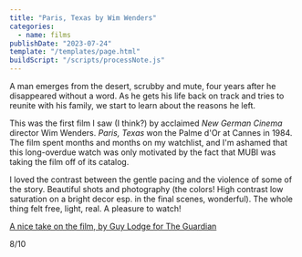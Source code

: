 ```yaml
---
title: "Paris, Texas by Wim Wenders"
categories:
  - name: films
publishDate: "2023-07-24"
template: "/templates/page.html"
buildScript: "/scripts/processNote.js"
---
```


A man emerges from the desert, scrubby and mute, four years after he disappeared without a word. As he gets his life back on track and tries to reunite with his family, we start to learn about the reasons he left.

This was the first film I saw (I think?) by acclaimed _New German Cinema_ director Wim Wenders. _Paris, Texas_ won the Palme d'Or at Cannes in 1984. The film spent months and months on my watchlist, and I'm ashamed that this long-overdue watch was only motivated by the fact that MUBI was taking the film off of its catalog.

I loved the contrast between the gentle pacing and the violence of some of the story. Beautiful shots and photography (the colors! High contrast low saturation on a bright decor esp. in the final scenes, wonderful). The whole thing felt free, light, real. A pleasure to watch!

[A nice take on the film, by Guy Lodge for The Guardian](https://www.theguardian.com/film/filmblog/2015/apr/27/my-favourite-cannes-winner-paris-texas)

8/10
